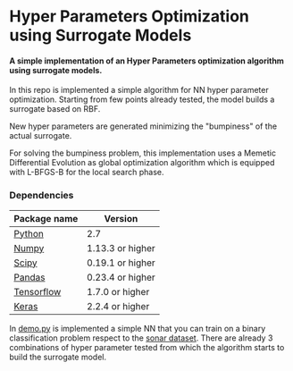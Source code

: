 # Hyper Parameters Optimization using Surrogate Models
#### A simple implementation of an Hyper Parameters optimization algorithm using surrogate models.


In this repo is implemented a simple algorithm for NN hyper parameter optimization.
Starting from few points already tested, the model builds a surrogate based on RBF.

New hyper parameters are generated minimizing the "bumpiness" of the actual surrogate.

For solving the bumpiness problem, this implementation uses a Memetic Differential Evolution as global optimization algorithm which is equipped with L-BFGS-B for the local search phase.


### Dependencies

Package name | Version
------------ | -------------
[Python](https://www.python.org/) | 2.7 
[Numpy](http://www.numpy.org/) | 1.13.3 or higher
[Scipy](https://www.scipy.org/) | 0.19.1 or higher
[Pandas](https://pandas.pydata.org/) | 0.23.4 or higher
[Tensorflow](https://www.tensorflow.org/) | 1.7.0 or higher
[Keras](https://keras.io/) | 2.2.4 or higher



In [demo.py](https://github.com/tom1092/Hyper_Parameters_Optimization_using_Surrogate_Models/blob/master/demo.py) is implemented a simple NN that you can train on a binary classification problem respect to the [sonar dataset](https://www.kaggle.com/adx891/sonar-data-set). There are already 3 combinations of hyper parameter tested from which the algorithm starts to build the surrogate model. 

